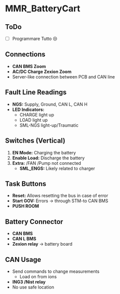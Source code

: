 # MMR_BatteryCart

## ToDo
- [ ] Programmare Tutto :unamused:


## Connections  
- **CAN BMS Zoom**  
- **AC/DC Charge Zexion Zoom**  
- Server-like connection between PCB and CAN line  

## Fault Line Readings  
- **NGS:** Supply, Ground, CAN L, CAN H  
- **LED Indicators:**  
  - CHARGE light up  
  - LOAD light up  
  - SML-NGS light-up/Traumatic  

## Switches (Vertical)  
1. **EN Mode:** Charging the battery  
2. **Enable Load:** Discharge the battery  
3. **Extra:** /FAN /Pump not connected  
   - **SML_ENGS:** Likely related to charger  

## Task Buttons  
- **Reset:** Allows resetting the bus in case of error  
- **Start GOV:** Errors → through STM-to CAN BMS  
- **PUSH ROOM**  

## Battery Connector  
- **CAN BMS**  
- **CAN L BMS**  
- **Zexion relay** → battery board  

## CAN Usage  
- Send commands to change measurements  
  - Load on from ions  
- **ING3 /Nist relay**  
- No use safe location  